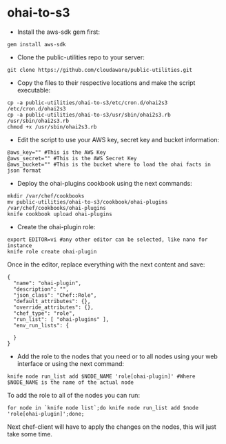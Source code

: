 ohai-to-s3
========

* Install the aws-sdk gem first:
```
gem install aws-sdk
```

* Clone the public-utilities repo to your server:
```
git clone https://github.com/cloudaware/public-utilities.git
```

* Copy the files to their respective locations and make the script executable:
```
cp -a public-utilities/ohai-to-s3/etc/cron.d/ohai2s3 /etc/cron.d/ohai2s3
cp -a public-utilities/ohai-to-s3/usr/sbin/ohai2s3.rb /usr/sbin/ohai2s3.rb
chmod +x /usr/sbin/ohai2s3.rb
```

* Edit the script to use your AWS key, secret key and bucket information:
```
@aws_key="" #This is the AWS Key
@aws_secret="" #This is the AWS Secret Key
@aws_bucket="" #This is the bucket where to load the ohai facts in json format
```

* Deploy the ohai-plugins cookbook using the next commands:
```
mkdir /var/chef/cookbooks
mv public-utilities/ohai-to-s3/cookbook/ohai-plugins /var/chef/cookbooks/ohai-plugins
knife cookbook upload ohai-plugins
```

* Create the ohai-plugin role:
```
export EDITOR=vi #any other editor can be selected, like nano for instance
knife role create ohai-plugin
```
Once in the editor, replace everything with the next content and save:
```
{
  "name": "ohai-plugin",
  "description": "",
  "json_class": "Chef::Role",
  "default_attributes": {},
  "override_attributes": {},
  "chef_type": "role",
  "run_list": [ "ohai-plugins" ],
  "env_run_lists": {

  }
}
```
* Add the role to the nodes that you need or to all nodes using your web interface or using the next command:
```
knife node run_list add $NODE_NAME 'role[ohai-plugin]' #Where $NODE_NAME is the name of the actual node
```
To add the role to all of the nodes you can run:
```
for node in `knife node list`;do knife node run_list add $node 'role[ohai-plugin]';done;
```
Next chef-client will have to apply the changes on the nodes, this will just take some time.
